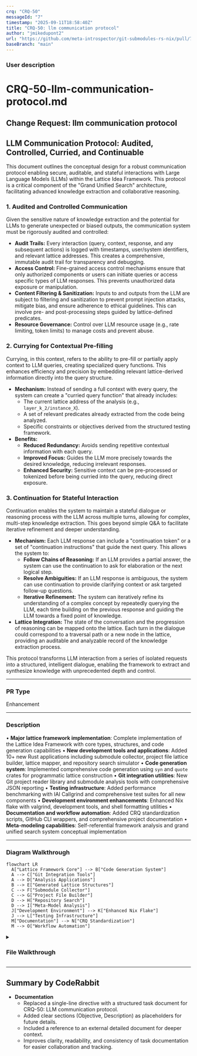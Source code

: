 ```yaml
---
crq: "CRQ-50"
messageId: "7"
timestamp: "2025-09-11T18:58:40Z"
title: "CRQ-50: llm communication protocol"
author: "jmikedupont2"
url: "https://github.com/meta-introspector/git-submodules-rs-nix/pull/7"
baseBranch: "main"
---
```


### **User description**
# CRQ-50-llm-communication-protocol.md

## Change Request: llm communication protocol
## LLM Communication Protocol: Audited, Controlled, Curried, and Continuable

This document outlines the conceptual design for a robust communication protocol enabling secure, auditable, and stateful interactions with Large Language Models (LLMs) within the Lattice Idea Framework. This protocol is a critical component of the "Grand Unified Search" architecture, facilitating advanced knowledge extraction and collaborative reasoning.

### 1. Audited and Controlled Communication

Given the sensitive nature of knowledge extraction and the potential for LLMs to generate unexpected or biased outputs, the communication system must be rigorously audited and controlled:

*   **Audit Trails:** Every interaction (query, context, response, and any subsequent actions) is logged with timestamps, user/system identifiers, and relevant lattice addresses. This creates a comprehensive, immutable audit trail for transparency and debugging.
*   **Access Control:** Fine-grained access control mechanisms ensure that only authorized components or users can initiate queries or access specific types of LLM responses. This prevents unauthorized data exposure or manipulation.
*   **Content Filtering & Sanitization:** Inputs to and outputs from the LLM are subject to filtering and sanitization to prevent prompt injection attacks, mitigate bias, and ensure adherence to ethical guidelines. This can involve pre- and post-processing steps guided by lattice-defined predicates.
*   **Resource Governance:** Control over LLM resource usage (e.g., rate limiting, token limits) to manage costs and prevent abuse.

### 2. Currying for Contextual Pre-filling

Currying, in this context, refers to the ability to pre-fill or partially apply context to LLM queries, creating specialized query functions. This enhances efficiency and precision by embedding relevant lattice-derived information directly into the query structure.

*   **Mechanism:** Instead of sending a full context with every query, the system can create a "curried query function" that already includes:
    *   The current lattice address of the analysis (e.g., `layer_k_2/instance_X`).
    *   A set of relevant predicates already extracted from the code being analyzed.
    *   Specific constraints or objectives derived from the structured testing framework.
*   **Benefits:**
    *   **Reduced Redundancy:** Avoids sending repetitive contextual information with each query.
    *   **Improved Focus:** Guides the LLM more precisely towards the desired knowledge, reducing irrelevant responses.
    *   **Enhanced Security:** Sensitive context can be pre-processed or tokenized before being curried into the query, reducing direct exposure.

### 3. Continuation for Stateful Interaction

Continuation enables the system to maintain a stateful dialogue or reasoning process with the LLM across multiple turns, allowing for complex, multi-step knowledge extraction. This goes beyond simple Q&A to facilitate iterative refinement and deeper understanding.

*   **Mechanism:** Each LLM response can include a "continuation token" or a set of "continuation instructions" that guide the next query. This allows the system to:
    *   **Follow Chains of Reasoning:** If an LLM provides a partial answer, the system can use the continuation to ask for elaboration or the next logical step.
    *   **Resolve Ambiguities:** If an LLM response is ambiguous, the system can use continuation to provide clarifying context or ask targeted follow-up questions.
    *   **Iterative Refinement:** The system can iteratively refine its understanding of a complex concept by repeatedly querying the LLM, each time building on the previous response and guiding the LLM towards a fixed point of knowledge.
*   **Lattice Integration:** The state of the conversation and the progression of reasoning can be mapped onto the lattice. Each turn in the dialogue could correspond to a traversal path or a new node in the lattice, providing an auditable and analyzable record of the knowledge extraction process.

This protocol transforms LLM interaction from a series of isolated requests into a structured, intelligent dialogue, enabling the framework to extract and synthesize knowledge with unprecedented depth and control.


___

### **PR Type**
Enhancement


___

### **Description**
• **Major lattice framework implementation**: Complete implementation of the Lattice Idea Framework with core types, structures, and code generation capabilities
• **New development tools and applications**: Added 10+ new Rust applications including submodule collector, project file lattice builder, lattice mapper, and repository search simulator
• **Code generation system**: Implemented comprehensive code generation using `syn` and `quote` crates for programmatic lattice construction
• **Git integration utilities**: New Git project reader library and submodule analysis tools with comprehensive JSON reporting
• **Testing infrastructure**: Added performance benchmarking with IAI Callgrind and comprehensive test suites for all new components
• **Development environment enhancements**: Enhanced Nix flake with valgrind, development tools, and shell formatting utilities
• **Documentation and workflow automation**: Added CRQ standardization scripts, GitHub CLI wrappers, and comprehensive project documentation
• **Meta-modeling capabilities**: Self-referential framework analysis and grand unified search system conceptual implementation


___

### Diagram Walkthrough


```mermaid
flowchart LR
  A["Lattice Framework Core"] --> B["Code Generation System"]
  A --> C["Git Integration Tools"]
  A --> D["Analysis Applications"]
  B --> E["Generated Lattice Structures"]
  C --> F["Submodule Collector"]
  C --> G["Project File Builder"]
  D --> H["Repository Search"]
  D --> I["Meta-Model Analysis"]
  J["Development Environment"] --> K["Enhanced Nix Flake"]
  J --> L["Testing Infrastructure"]
  M["Documentation"] --> N["CRQ Standardization"]
  M --> O["Workflow Automation"]
```



<details> <summary><h3> File Walkthrough</h3></summary>

<table><thead><tr><th></th><th align="left">Relevant files</th></tr></thead><tbody><tr><td><strong>Configuration changes</strong></td><td><details><summary>2 files</summary><table>
<tr>
  <td>
    <details>
      <summary><strong>flake.nix</strong><dd><code>Enhanced Nix flake with submodule-collector package and development </code><br><code>tools</code></dd></summary>
<hr>

flake.nix

• Removed empty line at the beginning of the file<br> • Added new <br><code>submodule-collector</code> package derivation with Rust build configuration<br> • <br>Added multiple development tools including jq, valgrind, and various <br>Emacs packages<br> • Added shell formatting and linting tools (shellcheck, <br>shfmt, nixpkgs-fmt)


</details>


  </td>
  <td><a href="https://github.com/meta-introspector/git-submodules-rs-nix/pull/7/files#diff-206b9ce276ab5971a2489d75eb1b12999d4bf3843b7988cbe8d687cfde61dea0">+34/-1</a>&nbsp; &nbsp; </td>

</tr>

<tr>
  <td>
    <details>
      <summary><strong>shell.nix</strong><dd><code>Added valgrind to development shell dependencies</code>&nbsp; &nbsp; &nbsp; &nbsp; &nbsp; &nbsp; &nbsp; &nbsp; &nbsp; </dd></summary>
<hr>

shell.nix

• Added <code>pkgs.valgrind</code> to the buildInputs list for memory profiling <br>support


</details>


  </td>
  <td><a href="https://github.com/meta-introspector/git-submodules-rs-nix/pull/7/files#diff-e53dfbfffe62ae3c0b411b3938ccffa9fb6a2ecc565f55785ef8daa756631a6b">+1/-1</a>&nbsp; &nbsp; &nbsp; </td>

</tr>
</table></details></td></tr><tr><td><strong>Enhancement</strong></td><td><details><summary>56 files</summary><table>
<tr>
  <td>
    <details>
      <summary><strong>lib.rs</strong><dd><code>New lattice code generation library with procedural macro utilities</code></dd></summary>
<hr>

lattice_code_generator/src/lib.rs

• New library providing code generation utilities for the Lattice Idea <br>Framework<br> • Implements functions to generate Rust enums, structs, and <br>traits using <code>syn</code> and <code>quote</code><br> • Includes comprehensive test suite for <br>validating generated code structure<br> • Supports generating <code>ValueType</code> <br>enums, <code>Instance</code> structs, and lattice layer components


</details>


  </td>
  <td><a href="https://github.com/meta-introspector/git-submodules-rs-nix/pull/7/files#diff-243854d89636db85a935fa955ee16fa44ea3ca7092902bc29701c3a825b0ba0a">+296/-0</a>&nbsp; </td>

</tr>

<tr>
  <td>
    <details>
      <summary><strong>main.rs</strong><dd><code>New submodule collector tool for Git repository analysis</code>&nbsp; </dd></summary>
<hr>

submodule-collector/src/main.rs

• New command-line tool for scanning Git repositories and their <br>submodules<br> • Recursively processes nested submodules and collects <br>detailed repository information<br> • Outputs comprehensive JSON reports <br>with repository URLs, paths, and submodule details<br> • Includes error <br>handling and resilient processing of failed repositories


</details>


  </td>
  <td><a href="https://github.com/meta-introspector/git-submodules-rs-nix/pull/7/files#diff-a47f0db0f72bdfe38e4c5fc28fcb76ddd4adc991f2b12a672f14f8348411c83a">+279/-0</a>&nbsp; </td>

</tr>

<tr>
  <td>
    <details>
      <summary><strong>main.rs</strong><dd><code>New project file lattice builder for conceptual file organization</code></dd></summary>
<hr>

project_file_lattice_builder/src/main.rs

• New application that constructs a conceptual lattice of project <br>files<br> • Implements file classification based on predicate analysis and <br>content extraction<br> • Maps files into lattice hierarchy using <br>simplified classification rules<br> • Includes comprehensive test suite <br>for predicate extraction and classification logic


</details>


  </td>
  <td><a href="https://github.com/meta-introspector/git-submodules-rs-nix/pull/7/files#diff-307096deb9eb86f24a90391b001a081a638672a52f8c27651d21c72bcfdcd2a1">+202/-0</a>&nbsp; </td>

</tr>

<tr>
  <td>
    <details>
      <summary><strong>lattice_mapper_app.rs</strong><dd><code>New lattice mapper application for code similarity matching</code></dd></summary>
<hr>

src/lattice_mapper_app.rs

• New application demonstrating code mapping into pre-generated <br>lattice structures<br> • Implements similarity-based classification using <br>predicate matching<br> • Bridges lattice structure generation with <br>repository search functionality<br> • Shows conceptual "generate and then <br>match" process for code classification


</details>


  </td>
  <td><a href="https://github.com/meta-introspector/git-submodules-rs-nix/pull/7/files#diff-d4b10dc90da2ebd2e54c216c08faf398915f797cc4bf2e94185cd40832762c62">+209/-0</a>&nbsp; </td>

</tr>

<tr>
  <td>
    <details>
      <summary><strong>lattice_types.rs</strong><dd><code>New lattice types module with core framework structures</code>&nbsp; &nbsp; </dd></summary>
<hr>

src/lattice_types.rs

• New module defining conceptual lattice types and structures in Rust<br> <br>• Implements <code>ValueType</code> enum, <code>Instance</code> struct, and <code>LatticeLayer</code> <br>components<br> • Includes trait definitions for value counting and lattice <br>layer operations<br> • Demonstrates usage with bit-based and three-value <br>type examples


</details>


  </td>
  <td><a href="https://github.com/meta-introspector/git-submodules-rs-nix/pull/7/files#diff-b4cbc31fe99d9b693a12612fdfbcbb6a05afbab7836ee96ef34759a80eea2dfc">+196/-0</a>&nbsp; </td>

</tr>

<tr>
  <td>
    <details>
      <summary><strong>repo_search_simulator.rs</strong><dd><code>New repository search simulator for predicate-based code analysis</code></dd></summary>
<hr>

src/repo_search_simulator.rs

• New application simulating search-by-example across mock <br>repositories<br> • Implements predicate-based classification and <br>similarity scoring<br> • Demonstrates lattice framework application to <br>large codebase analysis<br> • Includes conceptual repository <br>classification and comparison logic


</details>


  </td>
  <td><a href="https://github.com/meta-introspector/git-submodules-rs-nix/pull/7/files#diff-0fd44409289d811f50e94913ae801d7ed5c483e8798303c297ac9854807cfe41">+202/-0</a>&nbsp; </td>

</tr>

<tr>
  <td>
    <details>
      <summary><strong>meta_lattice_model.rs</strong><dd><code>New meta-lattice model for self-referential framework analysis</code></dd></summary>
<hr>

src/meta_lattice_model.rs

• New meta-model program that conceptually models the lattice idea <br>framework itself<br> • Implements self-referential analysis and similar <br>model detection<br> • Demonstrates framework's capacity for meta-modeling <br>and self-analysis<br> • Includes conceptual search functionality for <br>finding similar frameworks


</details>


  </td>
  <td><a href="https://github.com/meta-introspector/git-submodules-rs-nix/pull/7/files#diff-4ad95f3ed0d6e795cabcf8199fb28fa159aef84b4f32e578f55079fa94e07625">+153/-0</a>&nbsp; </td>

</tr>

<tr>
  <td>
    <details>
      <summary><strong>analyze_strings.rs</strong><dd><code>New string analysis module with n-gram processing and ontology rules</code></dd></summary>
<hr>

report-analyzer-rs/src/analyze_strings.rs

• New string analysis module for processing repository reports<br> • <br>Implements token collection, frequency counting, and n-gram generation<br> <br>• Includes iterative analysis with emoji ontology application<br> • <br>Provides suggested ontology rules generation based on analysis results


</details>


  </td>
  <td><a href="https://github.com/meta-introspector/git-submodules-rs-nix/pull/7/files#diff-2972c1dbf1387f1fc356a8a7315beb271dcacb9eb512719d2ac60d15084a7c1a">+171/-0</a>&nbsp; </td>

</tr>

<tr>
  <td>
    <details>
      <summary><strong>lattice_classifier_app.rs</strong><dd><code>New lattice classifier application for predicate-based text analysis</code></dd></summary>
<hr>

src/lattice_classifier_app.rs

• New application demonstrating lattice-based text classification<br> • <br>Implements predicate-based classification using generated lattice <br>structures<br> • Includes word predicate extraction and instance creation <br>functionality<br> • Shows conceptual usage of generated lattice types for <br>search-by-example


</details>


  </td>
  <td><a href="https://github.com/meta-introspector/git-submodules-rs-nix/pull/7/files#diff-2046e6cf0881f2c6f04e40c623dbf7b071fa54d0b330bd758caea2f306c79f59">+188/-0</a>&nbsp; </td>

</tr>

<tr>
  <td>
    <details>
      <summary><strong>lib.rs</strong><dd><code>New Git project reader library with repository information collection</code></dd></summary>
<hr>

git_project_reader/src/lib.rs

• New library for reading Git project information including tracked <br>files and status<br> • Implements functions to collect repository data and <br>execute git commands<br> • Includes comprehensive test suite with <br>temporary repository creation<br> • Provides structured <code>GitProjectInfo</code> for <br>repository analysis


</details>


  </td>
  <td><a href="https://github.com/meta-introspector/git-submodules-rs-nix/pull/7/files#diff-258b44c334cd672e0393e8cad155edd07074a84e46a6c7389d9d227e07b3e1d8">+174/-0</a>&nbsp; </td>

</tr>

<tr>
  <td>
    <details>
      <summary><strong>grand_unified_search.rs</strong><dd><code>New grand unified search system conceptual implementation</code></dd></summary>
<hr>

src/grand_unified_search.rs

• New conceptual outline for a Grand Unified Search system<br> • <br>Demonstrates self-parsing, similarity search, and LLM interaction <br>concepts<br> • Includes placeholder functions for code analysis and <br>submodule tool integration<br> • Shows theoretical framework for <br>large-scale code analysis and knowledge extraction


</details>


  </td>
  <td><a href="https://github.com/meta-introspector/git-submodules-rs-nix/pull/7/files#diff-b8a48c02f53b75052bc23d20df7488207a5b86d7815d3fb29ef0b8b985553ab1">+148/-0</a>&nbsp; </td>

</tr>

<tr>
  <td>
    <details>
      <summary><strong>lattice_model.rs</strong><dd><code>New lattice model module with core framework components</code>&nbsp; &nbsp; </dd></summary>
<hr>

src/lattice_model.rs

• New lattice model module with core framework types and structures<br> • <br>Implements <code>ValueType</code> enum with prime-based value types and ZOS <br>sequence<br> • Includes <code>Instance</code>, <code>LatticeLayer</code>, and <code>Lattice</code> struct <br>definitions<br> • Provides <code>PredicateClassifier</code> for text-based predicate <br>extraction


</details>


  </td>
  <td><a href="https://github.com/meta-introspector/git-submodules-rs-nix/pull/7/files#diff-780a4d5fb95789264d299113f8c45e066dafc4aa039180f7494020e35c5246b6">+136/-0</a>&nbsp; </td>

</tr>

<tr>
  <td>
    <details>
      <summary><strong>word_predicate_analyzer.rs</strong><dd><code>New word predicate analyzer for text-based lattice analysis</code></dd></summary>
<hr>

src/word_predicate_analyzer.rs

• New analyzer for representing and analyzing words as predicates<br> • <br>Implements text tokenization and conversion to <code>WordPredicate</code> types<br> • <br>Includes n-gram generation functionality for predicate sequences<br> • <br>Demonstrates integration with lattice types for text analysis


</details>


  </td>
  <td><a href="https://github.com/meta-introspector/git-submodules-rs-nix/pull/7/files#diff-8b1a5639c122dab7e9c36fd0dac9ffa1dd9fbbbb4fb5d68eca6be406d0f63e83">+95/-0</a>&nbsp; &nbsp; </td>

</tr>

<tr>
  <td>
    <details>
      <summary><strong>main.rs</strong><dd><code>New lattice structure generator for organized code hierarchy</code></dd></summary>
<hr>

lattice_structure_generator/src/main.rs

• New application for generating structured lattice directory <br>hierarchies<br> • Creates organized file structure based on lattice <br>generation parameters<br> • Generates core lattice components and layered <br>instance structures<br> • Includes conceptual mapping documentation for <br>existing code integration


</details>


  </td>
  <td><a href="https://github.com/meta-introspector/git-submodules-rs-nix/pull/7/files#diff-0503dd508e5c7168f8b6b74fb16594f291c5cead8790bfaec55d85ac576166f2">+82/-0</a>&nbsp; &nbsp; </td>

</tr>

<tr>
  <td>
    <details>
      <summary><strong>lib.rs</strong><dd><code>Enhanced library with ZOS lattice construction functionality</code></dd></summary>
<hr>

src/lib.rs

• Added new <code>build_zos_lattice</code> function for constructing project <br>lattices<br> • Integrated lattice model components with file <br>classification logic<br> • Implements multi-layer lattice construction <br>based on file types and content<br> • Added comprehensive file <br>classification into different lattice layers


</details>


  </td>
  <td><a href="https://github.com/meta-introspector/git-submodules-rs-nix/pull/7/files#diff-b1a35a68f14e696205874893c07fd24fdb88882b47c23cc0e0c80a30c7d53759">+78/-0</a>&nbsp; &nbsp; </td>

</tr>

<tr>
  <td>
    <details>
      <summary><strong>main.rs</strong><dd><code>New lattice generator application for automated code generation</code></dd></summary>
<hr>

lattice_generator_app/src/main.rs

• New application for generating lattice code using the code generator <br>library<br> • Creates organized output directory with generated Rust code <br>files<br> • Generates all core lattice components including enums, <br>structs, and traits<br> • Provides file writing utilities for code <br>generation output


</details>


  </td>
  <td><a href="https://github.com/meta-introspector/git-submodules-rs-nix/pull/7/files#diff-ba3c74e9dedda9c826a5198e4fb1879be1cc3251ad2be3b8bd4cef25d22bf646">+56/-0</a>&nbsp; &nbsp; </td>

</tr>

<tr>
  <td>
    <details>
      <summary><strong>main.rs</strong><dd><code>Main entry point for report analyzer application</code>&nbsp; &nbsp; &nbsp; &nbsp; &nbsp; &nbsp; &nbsp; &nbsp; &nbsp; </dd></summary>
<hr>

report-analyzer-rs/src/main.rs

• Implements main entry point for report analyzer with command-line <br>argument parsing<br> • Loads JSON report and optional ontology files from <br>specified paths<br> • Calls string analysis function and prints results <br>with emoji ontology mapping<br> • Comments out unused analysis functions <br>(LCP, duplicates, organizations, names)


</details>


  </td>
  <td><a href="https://github.com/meta-introspector/git-submodules-rs-nix/pull/7/files#diff-0c621fee3c56e03aa11c26e9371c0d100ee91ec12c43746c6cf2eb8f687bdeac">+50/-0</a>&nbsp; &nbsp; </td>

</tr>

<tr>
  <td>
    <details>
      <summary><strong>program_self_description.rs</strong><dd><code>Self-describing program demonstrating lattice framework concepts</code></dd></summary>
<hr>

src/program_self_description.rs

• Creates a self-describing Rust program demonstrating the theoretical <br>framework<br> • Implements functions to describe itself and search for <br>similar programs<br> • Uses predicate-based approach with "word as <br>predicate" model<br> • Includes meta-assertion about self-referential <br>capacity


</details>


  </td>
  <td><a href="https://github.com/meta-introspector/git-submodules-rs-nix/pull/7/files#diff-386ecf0f7a94fde9c182bd08fe96599c8620c47e849ed27d5ffd2d799bf30060">+37/-0</a>&nbsp; &nbsp; </td>

</tr>

<tr>
  <td>
    <details>
      <summary><strong>lcp.rs</strong><dd><code>Longest common prefix analysis implementation</code>&nbsp; &nbsp; &nbsp; &nbsp; &nbsp; &nbsp; &nbsp; &nbsp; &nbsp; &nbsp; &nbsp; &nbsp; </dd></summary>
<hr>

report-analyzer-rs/src/lcp.rs

• Implements longest common prefix (LCP) analysis for repository paths <br>and URLs<br> • Provides functions to find LCP among strings and perform <br>analysis on report data<br> • Includes nested repository and submodule <br>path processing<br> • Adds formatted output for LCP analysis results


</details>


  </td>
  <td><a href="https://github.com/meta-introspector/git-submodules-rs-nix/pull/7/files#diff-b21ab373ab1b39d083a90c0171119e10f283f4af3edb4ab1148d439b9eda1101">+51/-0</a>&nbsp; &nbsp; </td>

</tr>

<tr>
  <td>
    <details>
      <summary><strong>types.rs</strong><dd><code>Core data types and CLI argument definitions</code>&nbsp; &nbsp; &nbsp; &nbsp; &nbsp; &nbsp; &nbsp; &nbsp; &nbsp; &nbsp; &nbsp; &nbsp; &nbsp; </dd></summary>
<hr>

report-analyzer-rs/src/types.rs

• Defines core data structures for report analysis (SubmoduleInfo, <br>RepoInfo, Report)<br> • Implements command-line argument parsing with clap <br>derive macros<br> • Adds serialization/deserialization support for JSON <br>handling<br> • Includes ontology type definition for emoji mapping


</details>


  </td>
  <td><a href="https://github.com/meta-introspector/git-submodules-rs-nix/pull/7/files#diff-70a32aaec9d7a33bba7859aaec9a648355cf4a92b9a1c688430f60fd0b1ad036">+47/-0</a>&nbsp; &nbsp; </td>

</tr>

<tr>
  <td>
    <details>
      <summary><strong>analyze_names.rs</strong><dd><code>Repository and submodule name frequency analysis</code>&nbsp; &nbsp; &nbsp; &nbsp; &nbsp; &nbsp; &nbsp; &nbsp; &nbsp; </dd></summary>
<hr>

report-analyzer-rs/src/analyze_names.rs

• Implements repository and submodule name analysis functionality<br> • <br>Extracts names from GitHub URLs using regex patterns<br> • Counts <br>frequency of repository and submodule names<br> • Processes both main <br>repositories and nested repositories


</details>


  </td>
  <td><a href="https://github.com/meta-introspector/git-submodules-rs-nix/pull/7/files#diff-ece2606d6df195d4968ecc9276f8faa6fb13f2dfbd036a099bdef2995f9eac1d">+30/-0</a>&nbsp; &nbsp; </td>

</tr>

<tr>
  <td>
    <details>
      <summary><strong>value_type.rs</strong><dd><code>Generated lattice value type definitions</code>&nbsp; &nbsp; &nbsp; &nbsp; &nbsp; &nbsp; &nbsp; &nbsp; &nbsp; &nbsp; &nbsp; &nbsp; &nbsp; &nbsp; &nbsp; &nbsp; &nbsp; </dd></summary>
<hr>

generated_lattice_code/value_type.rs

• Defines ValueType enum with various prime-based value types<br> • <br>Implements count method and zos_sequence function<br> • Contains <br>compressed/minified Rust code on single line<br> • Represents lattice <br>framework's value type system


</details>


  </td>
  <td><a href="https://github.com/meta-introspector/git-submodules-rs-nix/pull/7/files#diff-4534ce506bbc5e0a512da2a9f61948dc44575940029777e3be9fa6f1ce706735">+1/-0</a>&nbsp; &nbsp; &nbsp; </td>

</tr>

<tr>
  <td>
    <details>
      <summary><strong>value_type.rs</strong><dd><code>Duplicate generated lattice value type definitions</code>&nbsp; &nbsp; &nbsp; &nbsp; &nbsp; &nbsp; &nbsp; </dd></summary>
<hr>

generated_lattice_structure/value_type.rs

• Duplicate of generated_lattice_code/value_type.rs<br> • Same ValueType <br>enum and implementation<br> • Compressed format on single line<br> • Part of <br>lattice structure generation


</details>


  </td>
  <td><a href="https://github.com/meta-introspector/git-submodules-rs-nix/pull/7/files#diff-0e397496f4650bd5f8a1aaa402b4f095cc1ebfec730fb80a60040684b1e76798">+1/-0</a>&nbsp; &nbsp; &nbsp; </td>

</tr>

<tr>
  <td>
    <details>
      <summary><strong>analyze_orgs.rs</strong><dd><code>GitHub organization frequency analysis</code>&nbsp; &nbsp; &nbsp; &nbsp; &nbsp; &nbsp; &nbsp; &nbsp; &nbsp; &nbsp; &nbsp; &nbsp; &nbsp; &nbsp; &nbsp; &nbsp; &nbsp; &nbsp; &nbsp; </dd></summary>
<hr>

report-analyzer-rs/src/analyze_orgs.rs

• Implements GitHub organization analysis from repository URLs<br> • Uses <br>regex to extract organization names from GitHub URLs<br> • Counts <br>frequency of organizations across repositories<br> • Processes both <br>successful and failed repositories


</details>


  </td>
  <td><a href="https://github.com/meta-introspector/git-submodules-rs-nix/pull/7/files#diff-dfc5e43d786c558598103c88d48bb1cfc40e246b3ba904ae455a340f1c5d7e0a">+26/-0</a>&nbsp; &nbsp; </td>

</tr>

<tr>
  <td>
    <details>
      <summary><strong>lattice_struct.rs</strong><dd><code>Generated lattice main structure definitions</code>&nbsp; &nbsp; &nbsp; &nbsp; &nbsp; &nbsp; &nbsp; &nbsp; &nbsp; &nbsp; &nbsp; &nbsp; &nbsp; </dd></summary>
<hr>

generated_lattice_code/lattice_struct.rs

• Defines main Lattice struct with dynamic layer management<br> • <br>Implements trait-based polymorphism for different layer types<br> • <br>Provides methods for adding layers and describing lattice structure<br> • <br>Compressed single-line format for generated code


</details>


  </td>
  <td><a href="https://github.com/meta-introspector/git-submodules-rs-nix/pull/7/files#diff-79d9dfa1f549d761bf956b17120979d037243e9dc1f10ebb9402e5b62ff5cf46">+1/-0</a>&nbsp; &nbsp; &nbsp; </td>

</tr>

<tr>
  <td>
    <details>
      <summary><strong>lattice_struct.rs</strong><dd><code>Duplicate generated lattice structure definitions</code>&nbsp; &nbsp; &nbsp; &nbsp; &nbsp; &nbsp; &nbsp; &nbsp; </dd></summary>
<hr>

generated_lattice_structure/lattice_struct.rs

• Duplicate of generated_lattice_code/lattice_struct.rs<br> • Same Lattice <br>struct and trait implementations<br> • Identical compressed format<br> • Part <br>of structure generation system


</details>


  </td>
  <td><a href="https://github.com/meta-introspector/git-submodules-rs-nix/pull/7/files#diff-d0b1a7887fc4298e093cd2bfb55016adcc95a93c94f2f6df94699f5fb9f43180">+1/-0</a>&nbsp; &nbsp; &nbsp; </td>

</tr>

<tr>
  <td>
    <details>
      <summary><strong>instance_struct.rs</strong><dd><code>Generated lattice instance structure definitions</code>&nbsp; &nbsp; &nbsp; &nbsp; &nbsp; &nbsp; &nbsp; &nbsp; &nbsp; </dd></summary>
<hr>

generated_lattice_code/instance_struct.rs

• Defines Instance struct for lattice elements with generic type <br>support<br> • Implements constructor and description methods<br> • Includes <br>n-gram size validation and unit management<br> • Compressed single-line <br>generated code format


</details>


  </td>
  <td><a href="https://github.com/meta-introspector/git-submodules-rs-nix/pull/7/files#diff-d3a134be5da73893ad11cfba2741e995cb5385d116f305bb9f90ba03072271f8">+1/-0</a>&nbsp; &nbsp; &nbsp; </td>

</tr>

<tr>
  <td>
    <details>
      <summary><strong>instance_struct.rs</strong><dd><code>Duplicate generated lattice instance definitions</code>&nbsp; &nbsp; &nbsp; &nbsp; &nbsp; &nbsp; &nbsp; &nbsp; &nbsp; </dd></summary>
<hr>

generated_lattice_structure/instance_struct.rs

• Duplicate of generated_lattice_code/instance_struct.rs<br> • Same <br>Instance struct implementation<br> • Identical compressed format<br> • Part of <br>lattice structure system


</details>


  </td>
  <td><a href="https://github.com/meta-introspector/git-submodules-rs-nix/pull/7/files#diff-2a3695aa0e91eed81596edd58de20843bbebe8a9e7ddddae052cc7f695267747">+1/-0</a>&nbsp; &nbsp; &nbsp; </td>

</tr>

<tr>
  <td>
    <details>
      <summary><strong>lattice_layer_struct.rs</strong><dd><code>Generated lattice layer structure definitions</code>&nbsp; &nbsp; &nbsp; &nbsp; &nbsp; &nbsp; &nbsp; &nbsp; &nbsp; &nbsp; &nbsp; &nbsp; </dd></summary>
<hr>

generated_lattice_code/lattice_layer_struct.rs

• Defines LatticeLayer struct for organizing instances by value type<br> • <br>Implements layer management with type validation<br> • Provides methods <br>for adding instances and describing layers<br> • Compressed single-line <br>generated code


</details>


  </td>
  <td><a href="https://github.com/meta-introspector/git-submodules-rs-nix/pull/7/files#diff-0aacd04a7a621f806b54ffa94092f874682700841e03474720504945ec824126">+1/-0</a>&nbsp; &nbsp; &nbsp; </td>

</tr>

<tr>
  <td>
    <details>
      <summary><strong>lattice_layer_struct.rs</strong><dd><code>Duplicate generated lattice layer definitions</code>&nbsp; &nbsp; &nbsp; &nbsp; &nbsp; &nbsp; &nbsp; &nbsp; &nbsp; &nbsp; &nbsp; &nbsp; </dd></summary>
<hr>

generated_lattice_structure/lattice_layer_struct.rs

• Duplicate of generated_lattice_code/lattice_layer_struct.rs<br> • Same <br>LatticeLayer struct implementation<br> • Identical compressed format<br> • <br>Part of structure generation framework


</details>


  </td>
  <td><a href="https://github.com/meta-introspector/git-submodules-rs-nix/pull/7/files#diff-8732c80f707e0ab6b869ea056076368c8830979c489e8c25c0b1d63a05affb3b">+1/-0</a>&nbsp; &nbsp; &nbsp; </td>

</tr>

<tr>
  <td>
    <details>
      <summary><strong>duplicates.rs</strong><dd><code>Duplicate repository URL detection and analysis</code>&nbsp; &nbsp; &nbsp; &nbsp; &nbsp; &nbsp; &nbsp; &nbsp; &nbsp; &nbsp; </dd></summary>
<hr>

report-analyzer-rs/src/duplicates.rs

• Implements duplicate repository URL detection and analysis<br> • <br>Provides functions to analyze and print duplicate URLs with their <br>paths<br> • Groups repositories by URL to identify duplicates<br> • Includes <br>formatted output for duplicate analysis results


</details>


  </td>
  <td><a href="https://github.com/meta-introspector/git-submodules-rs-nix/pull/7/files#diff-4d80fd66c8b316d5012d6352dd781de56fe14903a0f5394e6ce2fa81ee99e035">+25/-0</a>&nbsp; &nbsp; </td>

</tr>

<tr>
  <td>
    <details>
      <summary><strong>input.rs</strong><dd><code>Input handling and data loading functionality</code>&nbsp; &nbsp; &nbsp; &nbsp; &nbsp; &nbsp; &nbsp; &nbsp; &nbsp; &nbsp; &nbsp; &nbsp; </dd></summary>
<hr>

report-analyzer-rs/src/input.rs

• Implements input handling for command-line arguments and data <br>loading<br> • Provides functions to parse arguments and load JSON <br>report/ontology files<br> • Handles file reading and JSON deserialization <br>with error handling<br> • Supports optional ontology file loading


</details>


  </td>
  <td><a href="https://github.com/meta-introspector/git-submodules-rs-nix/pull/7/files#diff-e9ea32f3583a31e364d9ff7d6c37296c5c56f4c8fe8b359a4693368182e54e3b">+22/-0</a>&nbsp; &nbsp; </td>

</tr>

<tr>
  <td>
    <details>
      <summary><strong>apply_emojis.rs</strong><dd><code>Emoji ontology text transformation functionality</code>&nbsp; &nbsp; &nbsp; &nbsp; &nbsp; &nbsp; &nbsp; &nbsp; &nbsp; </dd></summary>
<hr>

report-analyzer-rs/src/apply_emojis.rs

• Implements emoji ontology application to text strings<br> • Replaces <br>text keys with corresponding emoji values from ontology<br> • Sorts keys <br>by length to handle overlapping replacements correctly<br> • Returns <br>original text if no ontology is provided


</details>


  </td>
  <td><a href="https://github.com/meta-introspector/git-submodules-rs-nix/pull/7/files#diff-b046d9b03ffcc74bc7362f658297d45a8141ccff9481915e5a8348b7f49a2297">+18/-0</a>&nbsp; &nbsp; </td>

</tr>

<tr>
  <td>
    <details>
      <summary><strong>names_analysis.rs</strong><dd><code>Repository name analysis output formatting</code>&nbsp; &nbsp; &nbsp; &nbsp; &nbsp; &nbsp; &nbsp; &nbsp; &nbsp; &nbsp; &nbsp; &nbsp; &nbsp; &nbsp; &nbsp; </dd></summary>
<hr>

report-analyzer-rs/src/names_analysis.rs

• Implements formatted output for repository/submodule name analysis<br> • <br>Sorts names by frequency and displays top 10 results<br> • Applies emoji <br>ontology transformation to names<br> • Handles empty results with <br>appropriate messaging


</details>


  </td>
  <td><a href="https://github.com/meta-introspector/git-submodules-rs-nix/pull/7/files#diff-300b8fb41eee786eabd0188c0030f81f88dfc1cee7f998e57e62b26ff2a14c37">+14/-0</a>&nbsp; &nbsp; </td>

</tr>

<tr>
  <td>
    <details>
      <summary><strong>org_analysis.rs</strong><dd><code>Organization analysis output formatting</code>&nbsp; &nbsp; &nbsp; &nbsp; &nbsp; &nbsp; &nbsp; &nbsp; &nbsp; &nbsp; &nbsp; &nbsp; &nbsp; &nbsp; &nbsp; &nbsp; &nbsp; &nbsp; </dd></summary>
<hr>

report-analyzer-rs/src/org_analysis.rs

• Implements formatted output for organization frequency analysis<br> • <br>Sorts organizations by count and shows top 10 results<br> • Applies emoji <br>ontology to organization names<br> • Provides fallback message for empty <br>results


</details>


  </td>
  <td><a href="https://github.com/meta-introspector/git-submodules-rs-nix/pull/7/files#diff-5bc7fdd91e1797253239ee186eacd73c931025fcd10b5880906a97a8400fbdcc">+13/-0</a>&nbsp; &nbsp; </td>

</tr>

<tr>
  <td>
    <details>
      <summary><strong>main.rs</strong><dd><code>Git repository testing utility</code>&nbsp; &nbsp; &nbsp; &nbsp; &nbsp; &nbsp; &nbsp; &nbsp; &nbsp; &nbsp; &nbsp; &nbsp; &nbsp; &nbsp; &nbsp; &nbsp; &nbsp; &nbsp; &nbsp; &nbsp; &nbsp; &nbsp; &nbsp; &nbsp; &nbsp; &nbsp; &nbsp; </dd></summary>
<hr>

git_test_repo/src/main.rs

• Creates simple Git repository testing application<br> • Uses git2 <br>library to open and validate repository at current directory<br> • <br>Provides basic error handling for repository operations<br> • Demonstrates <br>Git repository access functionality


</details>


  </td>
  <td><a href="https://github.com/meta-introspector/git-submodules-rs-nix/pull/7/files#diff-8b9cadcb87746c34dbbc19f46f1ef3a55b401e70c5dba9cf5f2af4f9877fa594">+10/-0</a>&nbsp; &nbsp; </td>

</tr>

<tr>
  <td>
    <details>
      <summary><strong>instance_1.rs</strong><dd><code>Generated lattice layer k=2 instance placeholder</code>&nbsp; &nbsp; &nbsp; &nbsp; &nbsp; &nbsp; &nbsp; &nbsp; &nbsp; </dd></summary>
<hr>

generated_lattice_structure/layer_k_2/instance_1.rs

• Placeholder file for Layer k=2, Instance 1 implementation<br> • Contains <br>comments describing 2-value type structure<br> • Part of generated lattice <br>structure hierarchy<br> • Represents specific lattice layer instance


</details>


  </td>
  <td><a href="https://github.com/meta-introspector/git-submodules-rs-nix/pull/7/files#diff-df8632b2498c76b1d518d069119ef059ccb029cdcabff4a67066bd7b537542ca">+3/-0</a>&nbsp; &nbsp; &nbsp; </td>

</tr>

<tr>
  <td>
    <details>
      <summary><strong>instance_0.rs</strong><dd><code>Generated lattice layer k=3 instance placeholder</code>&nbsp; &nbsp; &nbsp; &nbsp; &nbsp; &nbsp; &nbsp; &nbsp; &nbsp; </dd></summary>
<hr>

generated_lattice_structure/layer_k_3/instance_0.rs

• Placeholder file for Layer k=3, Instance 0 implementation<br> • Contains <br>comments about 3-value type structure<br> • Part of lattice structure <br>generation system<br> • Represents specific layer instance


</details>


  </td>
  <td><a href="https://github.com/meta-introspector/git-submodules-rs-nix/pull/7/files#diff-45a15a4ed78fb935970c9dfb064319535f48d88aa3eeaaf6724236295ad8bc36">+3/-0</a>&nbsp; &nbsp; &nbsp; </td>

</tr>

<tr>
  <td>
    <details>
      <summary><strong>instance_1.rs</strong><dd><code>Generated lattice layer k=3 instance placeholder</code>&nbsp; &nbsp; &nbsp; &nbsp; &nbsp; &nbsp; &nbsp; &nbsp; &nbsp; </dd></summary>
<hr>

generated_lattice_structure/layer_k_3/instance_1.rs

• Placeholder file for Layer k=3, Instance 1 implementation<br> • Similar <br>structure to other layer instance files<br> • Part of lattice framework <br>generation<br> • Contains descriptive comments about implementation


</details>


  </td>
  <td><a href="https://github.com/meta-introspector/git-submodules-rs-nix/pull/7/files#diff-f985fd8aeb2357840bce2296c2e55547376810292136d6b105ebb782f0c2bea1">+3/-0</a>&nbsp; &nbsp; &nbsp; </td>

</tr>

<tr>
  <td>
    <details>
      <summary><strong>has_value_count_impls.rs</strong><dd><code>Generated HasValueCount trait implementation</code>&nbsp; &nbsp; &nbsp; &nbsp; &nbsp; &nbsp; &nbsp; &nbsp; &nbsp; &nbsp; &nbsp; &nbsp; &nbsp; </dd></summary>
<hr>

generated_lattice_code/has_value_count_impls.rs

• Implements HasValueCount trait for bool type<br> • Provides value_count <br>method returning 2 for boolean<br> • Compressed single-line generated code <br>format<br> • Part of lattice type system implementation


</details>


  </td>
  <td><a href="https://github.com/meta-introspector/git-submodules-rs-nix/pull/7/files#diff-fc27ee60e32d05c14ba49d85ee4b7d8e66ac5c101ad0dbe3e5d349b4b9303ac8">+1/-0</a>&nbsp; &nbsp; &nbsp; </td>

</tr>

<tr>
  <td>
    <details>
      <summary><strong>has_value_count_impls.rs</strong><dd><code>Duplicate HasValueCount trait implementation</code>&nbsp; &nbsp; &nbsp; &nbsp; &nbsp; &nbsp; &nbsp; &nbsp; &nbsp; &nbsp; &nbsp; &nbsp; &nbsp; </dd></summary>
<hr>

generated_lattice_structure/has_value_count_impls.rs

• Duplicate of generated_lattice_code/has_value_count_impls.rs<br> • Same <br>HasValueCount implementation for bool<br> • Identical compressed format<br> • <br>Part of structure generation system


</details>


  </td>
  <td><a href="https://github.com/meta-introspector/git-submodules-rs-nix/pull/7/files#diff-bfde8abac89de5011df90cbcb78cbcd164b872180cfb65270be5126f86444644">+1/-0</a>&nbsp; &nbsp; &nbsp; </td>

</tr>

<tr>
  <td>
    <details>
      <summary><strong>has_value_count_trait.rs</strong><dd><code>Generated HasValueCount trait definition</code>&nbsp; &nbsp; &nbsp; &nbsp; &nbsp; &nbsp; &nbsp; &nbsp; &nbsp; &nbsp; &nbsp; &nbsp; &nbsp; &nbsp; &nbsp; &nbsp; &nbsp; </dd></summary>
<hr>

generated_lattice_code/has_value_count_trait.rs

• Defines HasValueCount trait with value_count method<br> • Compressed <br>single-line generated code<br> • Core trait for lattice type system<br> • <br>Enables generic value counting functionality


</details>


  </td>
  <td><a href="https://github.com/meta-introspector/git-submodules-rs-nix/pull/7/files#diff-cf0ba0ca0358cab475d52e9b5edf475682f4cd05a5cd4d554b917677343ec3b1">+1/-0</a>&nbsp; &nbsp; &nbsp; </td>

</tr>

<tr>
  <td>
    <details>
      <summary><strong>has_value_count_trait.rs</strong><dd><code>Duplicate HasValueCount trait definition</code>&nbsp; &nbsp; &nbsp; &nbsp; &nbsp; &nbsp; &nbsp; &nbsp; &nbsp; &nbsp; &nbsp; &nbsp; &nbsp; &nbsp; &nbsp; &nbsp; &nbsp; </dd></summary>
<hr>

generated_lattice_structure/has_value_count_trait.rs

• Duplicate of generated_lattice_code/has_value_count_trait.rs<br> • Same <br>HasValueCount trait definition<br> • Identical compressed format<br> • Part of <br>lattice structure framework


</details>


  </td>
  <td><a href="https://github.com/meta-introspector/git-submodules-rs-nix/pull/7/files#diff-ef800ec7554c85081358a5d3b43129aedea930cf2edbc44915c73ff89d7f767e">+1/-0</a>&nbsp; &nbsp; &nbsp; </td>

</tr>

<tr>
  <td>
    <details>
      <summary><strong>standardize_and_move_crqs.sh</strong><dd><code>CRQ file standardization and organization script</code>&nbsp; &nbsp; &nbsp; &nbsp; &nbsp; &nbsp; &nbsp; &nbsp; &nbsp; </dd></summary>
<hr>

tools/gh_scripts/standardize_and_move_crqs.sh

• Comprehensive bash script for standardizing CRQ (Change Request <br>Quality) files<br> • Implements dry-run mode and robust CRQ number <br>calculation<br> • Handles filename and header standardization with regex <br>processing<br> • Moves standardized files to designated directory with <br>reporting


</details>


  </td>
  <td><a href="https://github.com/meta-introspector/git-submodules-rs-nix/pull/7/files#diff-8c55bddfb101eb3114069c644947a8dd51e359934e566113c182d18a2dfd27ea">+149/-0</a>&nbsp; </td>

</tr>

<tr>
  <td>
    <details>
      <summary><strong>create_crq_workflow.sh</strong><dd><code>Automated CRQ workflow creation script</code>&nbsp; &nbsp; &nbsp; &nbsp; &nbsp; &nbsp; &nbsp; &nbsp; &nbsp; &nbsp; &nbsp; &nbsp; &nbsp; &nbsp; &nbsp; &nbsp; &nbsp; &nbsp; &nbsp; </dd></summary>
<hr>

tools/gh_scripts/create_crq_workflow.sh

• Automates CRQ workflow creation including branch and PR generation<br> • <br>Extracts CRQ information and creates task.md files<br> • Integrates with <br>Git and GitHub CLI for complete workflow automation<br> • Handles branch <br>creation, commits, and pull request creation


</details>


  </td>
  <td><a href="https://github.com/meta-introspector/git-submodules-rs-nix/pull/7/files#diff-6c8f66bef77ee7fde8332f1252ae40263db8cf2753250002be768b877a1ea40e">+79/-0</a>&nbsp; &nbsp; </td>

</tr>

<tr>
  <td>
    <details>
      <summary><strong>boot.sh</strong><dd><code>Session orchestration and crash recovery boot script</code>&nbsp; &nbsp; &nbsp; &nbsp; &nbsp; </dd></summary>
<hr>

boot.sh

• Orchestrates tmux session recording with asciinema<br> • Launches Gemini <br>CLI within recorded session<br> • Implements crash recovery checks with <br>git status and diff logging<br> • Creates timestamped log files for <br>session tracking


</details>


  </td>
  <td><a href="https://github.com/meta-introspector/git-submodules-rs-nix/pull/7/files#diff-c270322e6f914001c9d1d23e01d1eefe9469337f284b0c0a920c5f843a15b373">+38/-0</a>&nbsp; &nbsp; </td>

</tr>

<tr>
  <td>
    <details>
      <summary><strong>gh_extract_actors.sh</strong><dd><code>GitHub actors extraction utility script</code>&nbsp; &nbsp; &nbsp; &nbsp; &nbsp; &nbsp; &nbsp; &nbsp; &nbsp; &nbsp; &nbsp; &nbsp; &nbsp; &nbsp; &nbsp; &nbsp; &nbsp; &nbsp; </dd></summary>
<hr>

tools/gh_scripts/gh_extract_actors.sh

• Extracts unique actors (users) from GitHub issues and comments<br> • <br>Uses GitHub CLI to fetch issue data in JSON format<br> • Processes JSON <br>with jq to identify unique contributors<br> • Provides option to save <br>actors list to file


</details>


  </td>
  <td><a href="https://github.com/meta-introspector/git-submodules-rs-nix/pull/7/files#diff-460ff5ab5242fc20792c70a204e82ad028e958e7a97a454d0146104b9c11c60d">+41/-0</a>&nbsp; &nbsp; </td>

</tr>

<tr>
  <td>
    <details>
      <summary><strong>gh_workflows_view.sh</strong><dd><code>GitHub workflow run viewer script</code>&nbsp; &nbsp; &nbsp; &nbsp; &nbsp; &nbsp; &nbsp; &nbsp; &nbsp; &nbsp; &nbsp; &nbsp; &nbsp; &nbsp; &nbsp; &nbsp; &nbsp; &nbsp; &nbsp; &nbsp; &nbsp; &nbsp; &nbsp; &nbsp; </dd></summary>
<hr>

tools/gh_scripts/gh_workflows_view.sh

• Simple wrapper script for viewing GitHub Actions workflow runs<br> • <br>Validates run ID parameter and passes arguments to gh CLI<br> • Provides <br>usage information for proper invocation<br> • Part of GitHub workflow <br>management toolset


</details>


  </td>
  <td><a href="https://github.com/meta-introspector/git-submodules-rs-nix/pull/7/files#diff-b0c94629d1fb360d50c2e90b6727366e24932da3280fe67fba264b2557c5813d">+7/-0</a>&nbsp; &nbsp; &nbsp; </td>

</tr>

<tr>
  <td>
    <details>
      <summary><strong>gh_workflows_rerun.sh</strong><dd><code>GitHub workflow re-run utility script</code>&nbsp; &nbsp; &nbsp; &nbsp; &nbsp; &nbsp; &nbsp; &nbsp; &nbsp; &nbsp; &nbsp; &nbsp; &nbsp; &nbsp; &nbsp; &nbsp; &nbsp; &nbsp; &nbsp; &nbsp; </dd></summary>
<hr>

tools/gh_scripts/gh_workflows_rerun.sh

• Wrapper script for re-running GitHub Actions workflows<br> • Validates <br>run ID parameter before execution<br> • Passes through additional <br>arguments to gh CLI<br> • Simple utility for workflow management


</details>


  </td>
  <td><a href="https://github.com/meta-introspector/git-submodules-rs-nix/pull/7/files#diff-e0c1712ffe488bdadbc0d62c565cf16af06d40f4e687e0934dbed1d7bbbc5355">+7/-0</a>&nbsp; &nbsp; &nbsp; </td>

</tr>

<tr>
  <td>
    <details>
      <summary><strong>gh_issues_view.sh</strong><dd><code>GitHub issue viewer script</code>&nbsp; &nbsp; &nbsp; &nbsp; &nbsp; &nbsp; &nbsp; &nbsp; &nbsp; &nbsp; &nbsp; &nbsp; &nbsp; &nbsp; &nbsp; &nbsp; &nbsp; &nbsp; &nbsp; &nbsp; &nbsp; &nbsp; &nbsp; &nbsp; &nbsp; &nbsp; &nbsp; &nbsp; &nbsp; &nbsp; &nbsp; </dd></summary>
<hr>

tools/gh_scripts/gh_issues_view.sh

• Wrapper for viewing GitHub issue details<br> • Validates issue number <br>parameter<br> • Passes arguments to GitHub CLI<br> • Part of issue management <br>toolset


</details>


  </td>
  <td><a href="https://github.com/meta-introspector/git-submodules-rs-nix/pull/7/files#diff-ceee01b16affa23014471597e8bfa4e7093a08cae0010e80d6e417f64eb4bd73">+7/-0</a>&nbsp; &nbsp; &nbsp; </td>

</tr>

<tr>
  <td>
    <details>
      <summary><strong>gh_prs_view.sh</strong><dd><code>GitHub pull request viewer script</code>&nbsp; &nbsp; &nbsp; &nbsp; &nbsp; &nbsp; &nbsp; &nbsp; &nbsp; &nbsp; &nbsp; &nbsp; &nbsp; &nbsp; &nbsp; &nbsp; &nbsp; &nbsp; &nbsp; &nbsp; &nbsp; &nbsp; &nbsp; &nbsp; </dd></summary>
<hr>

tools/gh_scripts/gh_prs_view.sh

• Simple wrapper for viewing GitHub pull request details<br> • Validates <br>PR number parameter<br> • Forwards arguments to gh CLI<br> • Part of PR <br>management utilities


</details>


  </td>
  <td><a href="https://github.com/meta-introspector/git-submodules-rs-nix/pull/7/files#diff-ab1b2cdb0af702cfdded4516d0729e6dfd7e8344593d60c4f8e18391e97ad237">+7/-0</a>&nbsp; &nbsp; &nbsp; </td>

</tr>

<tr>
  <td>
    <details>
      <summary><strong>gh_prs_checkout.sh</strong><dd><code>GitHub pull request checkout script</code>&nbsp; &nbsp; &nbsp; &nbsp; &nbsp; &nbsp; &nbsp; &nbsp; &nbsp; &nbsp; &nbsp; &nbsp; &nbsp; &nbsp; &nbsp; &nbsp; &nbsp; &nbsp; &nbsp; &nbsp; &nbsp; &nbsp; </dd></summary>
<hr>

tools/gh_scripts/gh_prs_checkout.sh

• Wrapper script for checking out GitHub pull requests locally<br> • <br>Validates PR number parameter<br> • Uses gh CLI for local PR checkout<br> • <br>Facilitates local PR review workflow


</details>


  </td>
  <td><a href="https://github.com/meta-introspector/git-submodules-rs-nix/pull/7/files#diff-d28d93bffaad9e849d93396c98a560026fe56ab83bb1b6970b7c861a88374ac8">+7/-0</a>&nbsp; &nbsp; &nbsp; </td>

</tr>

<tr>
  <td>
    <details>
      <summary><strong>gh_prs_create.sh</strong><dd><code>GitHub pull request creation script</code>&nbsp; &nbsp; &nbsp; &nbsp; &nbsp; &nbsp; &nbsp; &nbsp; &nbsp; &nbsp; &nbsp; &nbsp; &nbsp; &nbsp; &nbsp; &nbsp; &nbsp; &nbsp; &nbsp; &nbsp; &nbsp; &nbsp; </dd></summary>
<hr>

tools/gh_scripts/gh_prs_create.sh

• Simple wrapper for creating new GitHub pull requests<br> • Passes all <br>arguments directly to gh CLI<br> • Minimal script for PR creation workflow<br> <br>• Part of GitHub integration toolset


</details>


  </td>
  <td><a href="https://github.com/meta-introspector/git-submodules-rs-nix/pull/7/files#diff-a93576bdc2590454343302cb71a046eb7c93a47d55a26aae5ec37b2b338c6c04">+3/-0</a>&nbsp; &nbsp; &nbsp; </td>

</tr>

<tr>
  <td>
    <details>
      <summary><strong>CRQ-48-lattice-and-quine-relay.md</strong><dd><code>Lattice framework application to multi-language quine relay</code></dd></summary>
<hr>

docs/crq_standardized/CRQ-48-lattice-and-quine-relay.md

• Introduced concept of applying Lattice Idea Framework to <br>128-language quine relay<br> • Defined language-specific predicate <br>extraction methodology across programming languages<br> • Outlined <br>generate-and-test approach for validating lattice representations<br> • <br>Proposed mapping quine relay transformations as lattice morphisms for <br>universal code understanding


</details>


  </td>
  <td><a href="https://github.com/meta-introspector/git-submodules-rs-nix/pull/7/files#diff-ac1a0c1e2463866634f85d0f5f1d0869206ca883b75cacc57a8ecd6e324310ce">+38/-0</a>&nbsp; &nbsp; </td>

</tr>

<tr>
  <td>
    <details>
      <summary><strong>structured_testing_framework.md</strong><dd><code>Structured testing framework for knowledge extraction</code>&nbsp; &nbsp; &nbsp; &nbsp; </dd></summary>
<hr>

docs/structured_testing_framework.md

• Defined structured testing framework based on Lattice Idea <br>principles<br> • Outlined lattice-guided test case generation and <br>predicate-driven assertions<br> • Described layered evaluation methodology <br>from simple to complex abstractions<br> • Specified test execution, <br>analysis, and iterative improvement processes


</details>


  </td>
  <td><a href="https://github.com/meta-introspector/git-submodules-rs-nix/pull/7/files#diff-9f5eb85b0a07c965e710e4da924aa3748a0d39a6bdabf23e67b320caed5ec658">+38/-0</a>&nbsp; &nbsp; </td>

</tr>

<tr>
  <td>
    <details>
      <summary><strong>CRQ-025-rust-code-generation-for-lattice-structures-programmatic-construction-of-the-framework.md</strong><dd><code>Rust code generation system for lattice framework</code>&nbsp; &nbsp; &nbsp; &nbsp; &nbsp; &nbsp; &nbsp; &nbsp; </dd></summary>
<hr>

docs/crq_standardized/CRQ-025-rust-code-generation-for-lattice-structures-programmatic-construction-of-the-framework.md

• Documented Rust code generation approach using <code>syn</code> and <code>quote</code> crates<br> <br>• Described <code>lattice_code_generator</code> crate design for programmatic <br>lattice construction<br> • Outlined automated generation of ValueType <br>enums, Instance structs, and LatticeLayer components<br> • Emphasized <br>benefits of consistency, scalability, and maintainability through code <br>generation


</details>


  </td>
  <td><a href="https://github.com/meta-introspector/git-submodules-rs-nix/pull/7/files#diff-7dc2ace370b12ddd100af187f4ba6d6d6001aaade046298ecdab7484822b5174">+36/-0</a>&nbsp; &nbsp; </td>

</tr>
</table></details></td></tr><tr><td><strong>Tests</strong></td><td><details><summary>4 files</summary><table>
<tr>
  <td>
    <details>
      <summary><strong>git-config-parser.rs</strong><dd><code>Added comprehensive tests for Git configuration parser</code>&nbsp; &nbsp; &nbsp; </dd></summary>
<hr>

src/bin/git-config-parser.rs

• Added comprehensive test suite for Git configuration parsing <br>functions<br> • Tests cover empty configs, multiple sections, comments, <br>and submodule parsing<br> • Includes validation for both <code>.git/config</code> and <br><code>.gitmodules</code> file parsing<br> • Removed unused import (<code>Read</code> from <code>std::io</code>)


</details>


  </td>
  <td><a href="https://github.com/meta-introspector/git-submodules-rs-nix/pull/7/files#diff-c6637247fafdce9d1d89c2b644040bf28a6f3f2adac43f626011adbf1cb6a975">+131/-1</a>&nbsp; </td>

</tr>

<tr>
  <td>
    <details>
      <summary><strong>my_profiling_bench.rs</strong><dd><code>Performance benchmarking setup with IAI Callgrind</code>&nbsp; &nbsp; &nbsp; &nbsp; &nbsp; &nbsp; &nbsp; &nbsp; </dd></summary>
<hr>

benches/my_profiling_bench.rs

• Sets up IAI Callgrind benchmarking for performance profiling<br> • <br>Creates benchmark functions for <code>add</code> and dummy git config parsing<br> • <br>Uses library benchmark macros for structured performance testing<br> • <br>Includes placeholder for git-config-parser integration


</details>


  </td>
  <td><a href="https://github.com/meta-introspector/git-submodules-rs-nix/pull/7/files#diff-ba6682e5e5c2b85faec0653350824785fbc61e8b011444d3fc293fc73a8eff5f">+36/-0</a>&nbsp; &nbsp; </td>

</tr>

<tr>
  <td>
    <details>
      <summary><strong>main_execution_test.rs</strong><dd><code>Integration test for project file lattice builder</code>&nbsp; &nbsp; &nbsp; &nbsp; &nbsp; &nbsp; &nbsp; &nbsp; </dd></summary>
<hr>

project_file_lattice_builder/tests/main_execution_test.rs

• Creates integration test for project file lattice builder binary <br>execution<br> • Verifies binary exists and runs successfully with expected <br>output<br> • Checks for specific output strings to validate program <br>functionality<br> • Uses Cargo's binary path resolution for test <br>reliability


</details>


  </td>
  <td><a href="https://github.com/meta-introspector/git-submodules-rs-nix/pull/7/files#diff-5a0c5a5a81a37ae68fa3cf8f8eec11ab88deb61bcb9ceaa24ba914cb69b8d915">+23/-0</a>&nbsp; &nbsp; </td>

</tr>

<tr>
  <td>
    <details>
      <summary><strong>main_execution_test.rs</strong><dd><code>Integration test for submodule collector binary</code>&nbsp; &nbsp; &nbsp; &nbsp; &nbsp; &nbsp; &nbsp; &nbsp; &nbsp; &nbsp; </dd></summary>
<hr>

submodule-collector/tests/main_execution_test.rs

• Creates integration test for submodule collector binary execution<br> • <br>Tests binary with --help flag to verify basic functionality<br> • <br>Validates expected help message content in output<br> • Ensures binary <br>exists and executes successfully


</details>


  </td>
  <td><a href="https://github.com/meta-introspector/git-submodules-rs-nix/pull/7/files#diff-f0ca198a718b31ebcb98cfb1b258adf263175cf536d8c8883def9223df093fdb">+24/-0</a>&nbsp; &nbsp; </td>

</tr>
</table></details></td></tr><tr><td><strong>Miscellaneous</strong></td><td><details><summary>1 files</summary><table>
<tr>
  <td>
    <details>
      <summary><strong>instance_0.rs</strong><dd><code>Generated lattice structure instance file for layer k=2</code>&nbsp; &nbsp; </dd></summary>
<hr>

generated_lattice_structure/layer_k_2/instance_0.rs

• New generated file representing a specific lattice layer instance<br> • <br>Contains placeholder code for 2-value type lattice structure<br> • Part of <br>the generated lattice directory hierarchy


</details>


  </td>
  <td><a href="https://github.com/meta-introspector/git-submodules-rs-nix/pull/7/files#diff-990ad20f4685e1e62b47bcdc403066dc9a6a5cd320f109f452149c676da95d77">+3/-0</a>&nbsp; &nbsp; &nbsp; </td>

</tr>
</table></details></td></tr><tr><td><strong>Documentation</strong></td><td><details><summary>2 files</summary><table>
<tr>
  <td>
    <details>
      <summary><strong>submodule_report.json</strong><dd><code>Complete submodule dependency mapping and documentation</code>&nbsp; &nbsp; </dd></summary>
<hr>

submodule_report.json

• Added comprehensive JSON report documenting all Git submodules <br>across the project<br> • Contains detailed information for 100+ <br>repositories including paths, URLs, and nested submodules<br> • Maps the <br>entire dependency graph of external repositories used in the project<br> • <br>Includes major components like <code>lattice-introspector</code>, <br><code>minizinc-introspector</code>, <code>git-submodule-tools-rs</code>, and various vendor <br>dependencies


</details>


  </td>
  <td><a href="https://github.com/meta-introspector/git-submodules-rs-nix/pull/7/files#diff-cf55860203aefdb6b0dd57e87aa0929dd59f5d9ef2f3e88568b54dc25898e3a7">+2021/-0</a></td>

</tr>

<tr>
  <td>
    <details>
      <summary><strong>CRQ-003-deep-dive-and-reflection-on-nix-development-environment-graph.md</strong><dd><code>Nix dependency graph analysis and reflection framework</code>&nbsp; &nbsp; &nbsp; </dd></summary>
<hr>

docs/crq_standardized/CRQ-003-deep-dive-and-reflection-on-nix-development-environment-graph.md

• Documented analysis methodology for Nix development environment <br>dependency graph<br> • Outlined systematic examination of nodes, edges, <br>and transitive dependencies<br> • Defined reflection and documentation <br>requirements for <code>devshell_graph.dot</code> analysis<br> • Included partial <br>progress notes on initial graph observations and analysis goals


</details>


  </td>
  <td><a href="https://github.com/meta-introspector/git-submodules-rs-nix/pull/7/files#diff-b282b43f374ed6c51133aa4111b710c2805811f8607431640736bdf06eb4e940">+58/-0</a>&nbsp; &nbsp; </td>

</tr>
</table></details></td></tr><tr><td><strong>Additional files</strong></td><td><details><summary>101 files</summary><table>
<tr>
  <td><strong>.git_commit_message.txt</strong></td>
  <td><a href="https://github.com/meta-introspector/git-submodules-rs-nix/pull/7/files#diff-993228305b4d0adb47d3b4e0b45e35a0ab0fc9b43cd5e689feef1c3a1008e64d">+0/-3</a>&nbsp; &nbsp; &nbsp; </td>

</tr>

<tr>
  <td><strong>Cargo.toml</strong></td>
  <td><a href="https://github.com/meta-introspector/git-submodules-rs-nix/pull/7/files#diff-2e9d962a08321605940b5a657135052fbcef87b5e360662bb527c96d9a615542">+10/-1</a>&nbsp; &nbsp; </td>

</tr>

<tr>
  <td><strong>README.md</strong></td>
  <td><a href="https://github.com/meta-introspector/git-submodules-rs-nix/pull/7/files#diff-b335630551682c19a781afebcf4d07bf978fb1f8ac04c6bf87428ed5106870f5">+102/-0</a>&nbsp; </td>

</tr>

<tr>
  <td><strong>SOP_Nix_Graph_Reflection.md</strong></td>
  <td><a href="https://github.com/meta-introspector/git-submodules-rs-nix/pull/7/files#diff-9eea4a14e7fcdfa68232da66ffba61faa6fb8f7d84cad0f3f9264f56731fa920">+88/-0</a>&nbsp; &nbsp; </td>

</tr>

<tr>
  <td><strong>abstract_mathematical_idea.tex</strong></td>
  <td><a href="https://github.com/meta-introspector/git-submodules-rs-nix/pull/7/files#diff-69622bfa494d6fe61c7698baf13b5efc26d6672adef2ec3e0efa0d3e6555f3a5">+76/-0</a>&nbsp; &nbsp; </td>

</tr>

<tr>
  <td><strong>concept_word_as_predicate.md</strong></td>
  <td><a href="https://github.com/meta-introspector/git-submodules-rs-nix/pull/7/files#diff-8a4ed928664c47b3be475e7d3851ba8482b5c73a3fd143b0d0457100974cffff">+20/-0</a>&nbsp; &nbsp; </td>

</tr>

<tr>
  <td><strong>creative_expressions.md</strong></td>
  <td><a href="https://github.com/meta-introspector/git-submodules-rs-nix/pull/7/files#diff-4a1fc95b2b659d0083f480aca6584896dd24abd0c4273e6b8ae8441e9f39b43d">+106/-0</a>&nbsp; </td>

</tr>

<tr>
  <td><strong>CRQ-004-rust-documentation-rustdoc-updates-for-binaries.md</strong></td>
  <td><a href="https://github.com/meta-introspector/git-submodules-rs-nix/pull/7/files#diff-abd0edba3c84273f87250e0054f5bad2327767556eb2af57cd9f5fb65c566405">+35/-0</a>&nbsp; &nbsp; </td>

</tr>

<tr>
  <td><strong>CRQ-005-readme-md-updates.md</strong></td>
  <td><a href="https://github.com/meta-introspector/git-submodules-rs-nix/pull/7/files#diff-2e437d6523601d99fe5a18d8e8e2f632742e5d3f26eb02671b3962803589e832">+34/-0</a>&nbsp; &nbsp; </td>

</tr>

<tr>
  <td><strong>CRQ-006-formal-qa-procedures-and-standard-operating-procedures-sops-development.md</strong></td>
  <td><a href="https://github.com/meta-introspector/git-submodules-rs-nix/pull/7/files#diff-62a915240d316f6f1730714794d1f7433c4784005098e1a5ad018e6a516d760f">+37/-0</a>&nbsp; &nbsp; </td>

</tr>

<tr>
  <td><strong>CRQ-007-comprehensive-project-testing.md</strong></td>
  <td><a href="https://github.com/meta-introspector/git-submodules-rs-nix/pull/7/files#diff-f52bc4442b7dab07cb9b602ad562e7b6592867befdb4d2ff9369f42e78b74ac5">+37/-0</a>&nbsp; &nbsp; </td>

</tr>

<tr>
  <td><strong>CRQ-008-the-crq-of-crqs.md</strong></td>
  <td><a href="https://github.com/meta-introspector/git-submodules-rs-nix/pull/7/files#diff-e5088eb9e08387c4341abf4486b657744b2f1a0fe8177b5cd9a3d0c54b810583">+36/-0</a>&nbsp; &nbsp; </td>

</tr>

<tr>
  <td><strong>CRQ-009-git-project-reader-library-and-integration.md</strong></td>
  <td><a href="https://github.com/meta-introspector/git-submodules-rs-nix/pull/7/files#diff-2d3dbe720e4c081729b00d4a7e748b3dfdb27c469fd6a85a95ebc6b8862bc69d">+37/-0</a>&nbsp; &nbsp; </td>

</tr>

<tr>
  <td><strong>CRQ-010-sop-documentation-and-cargo-lock-update.md</strong></td>
  <td><a href="https://github.com/meta-introspector/git-submodules-rs-nix/pull/7/files#diff-adad5ca581fcf01563ae88abc1fcb0a7b1bf007281559ea6aa75b8d511dca737">+38/-0</a>&nbsp; &nbsp; </td>

</tr>

<tr>
  <td><strong>CRQ-011-github-cli-sops-and-wrapper-scripts.md</strong></td>
  <td><a href="https://github.com/meta-introspector/git-submodules-rs-nix/pull/7/files#diff-b6ff24e9d17b8ff4a58807a0d8c20065f7a8c4545957617bbace55916f153021">+46/-0</a>&nbsp; &nbsp; </td>

</tr>

<tr>
  <td><strong>CRQ-012-integrate-git-submodule-tools-into-lattice-system.md</strong></td>
  <td><a href="https://github.com/meta-introspector/git-submodules-rs-nix/pull/7/files#diff-32f72223bf8cc82b54485b0bfb5bbfe98437d26abfcff608c2a320f8ec8120a2">+32/-0</a>&nbsp; &nbsp; </td>

</tr>

<tr>
  <td><strong>CRQ-013-integrate-gitoxide-into-lattice-system.md</strong></td>
  <td><a href="https://github.com/meta-introspector/git-submodules-rs-nix/pull/7/files#diff-195bfc579b532e53586ffc1b892e250984a7804dafd1c6576702f29a625f4df0">+32/-0</a>&nbsp; &nbsp; </td>

</tr>

<tr>
  <td><strong>CRQ-014-integrate-magoo-into-lattice-system.md</strong></td>
  <td><a href="https://github.com/meta-introspector/git-submodules-rs-nix/pull/7/files#diff-0c06fa194ecff963a8198ba81ec47c86086593f8b4b4f7356ca50d041b80f87e">+32/-0</a>&nbsp; &nbsp; </td>

</tr>

<tr>
  <td><strong>CRQ-015-integrate-naersk-into-lattice-system.md</strong></td>
  <td><a href="https://github.com/meta-introspector/git-submodules-rs-nix/pull/7/files#diff-dc9f5dcad9bf75f383fa78a8e4fe7b478c7f44e0adc11c153c2cd5c024d4547b">+32/-0</a>&nbsp; &nbsp; </td>

</tr>

<tr>
  <td><strong>CRQ-016-integrate-submod-into-lattice-system.md</strong></td>
  <td><a href="https://github.com/meta-introspector/git-submodules-rs-nix/pull/7/files#diff-ff885ea72545ac0d5d6b661eecc61246dcf144d723df659a1b189efa572b664c">+32/-0</a>&nbsp; &nbsp; </td>

</tr>

<tr>
  <td><strong>CRQ-017-submodule-lattice-integration-crqs-and-task-files.md</strong></td>
  <td><a href="https://github.com/meta-introspector/git-submodules-rs-nix/pull/7/files#diff-715470e987b31c9a9f6c1cfe2f9c072b2bc00b7040c0b76060f35de4e79e5f92">+36/-0</a>&nbsp; &nbsp; </td>

</tr>

<tr>
  <td><strong>CRQ-018-the-branch-as-a-holistic-development-unit.md</strong></td>
  <td><a href="https://github.com/meta-introspector/git-submodules-rs-nix/pull/7/files#diff-2832ecc2da1157f0deb2c08520db29562ce395f8edb92b1a1fe8a26c8826cf98">+39/-0</a>&nbsp; &nbsp; </td>

</tr>

<tr>
  <td><strong>CRQ-019-one-to-one-mapping-of-crq-to-branch-and-pull-request.md</strong></td>
  <td><a href="https://github.com/meta-introspector/git-submodules-rs-nix/pull/7/files#diff-564ce4eb098ed3bb171534f310f55239586262f320c688b2fb4c3fd0524ac2f8">+38/-0</a>&nbsp; &nbsp; </td>

</tr>

<tr>
  <td><strong>CRQ-020-braindump-update-and-crq-status-reflection.md</strong></td>
  <td><a href="https://github.com/meta-introspector/git-submodules-rs-nix/pull/7/files#diff-c4ef172e05429d8d67e528855c74922f500d612544ca49a2bba6dfe9618251b6">+34/-0</a>&nbsp; &nbsp; </td>

</tr>

<tr>
  <td><strong>CRQ-024-new-sops-for-crq-driven-development.md</strong></td>
  <td><a href="https://github.com/meta-introspector/git-submodules-rs-nix/pull/7/files#diff-edf47b642d473b24d43282565ed04f55e84181fb6396d718e673470923761d8d">+35/-0</a>&nbsp; &nbsp; </td>

</tr>

<tr>
  <td><strong>CRQ-026-zos-sequence-self-application-iterative-attribute-expansion.md</strong></td>
  <td><a href="https://github.com/meta-introspector/git-submodules-rs-nix/pull/7/files#diff-9c2012fc7f8bbf404288787385d776cedab9b119121856b2a9a7b4b584f01d3f">+31/-0</a>&nbsp; &nbsp; </td>

</tr>

<tr>
  <td><strong>CRQ-027-Open_Source_Language_and_Compiler_Classification_The_1k_Repo_Grounding.md</strong></td>
  <td><a href="https://github.com/meta-introspector/git-submodules-rs-nix/pull/7/files#diff-2cd54cbd9ef78791fbed3097e1327b3a87b6cafc69a71e9ff1f60b15c220c437">+40/-0</a>&nbsp; &nbsp; </td>

</tr>

<tr>
  <td><strong>CRQ-28-audited-llm-interaction.md</strong></td>
  <td><a href="https://github.com/meta-introspector/git-submodules-rs-nix/pull/7/files#diff-71ded38638ad554ba9c9dcf865012a6f35876f8cb25797a3ae3edc30d9a2d34d">+38/-0</a>&nbsp; &nbsp; </td>

</tr>

<tr>
  <td><strong>CRQ-29-conceptual-rust-lattice-types.md</strong></td>
  <td><a href="https://github.com/meta-introspector/git-submodules-rs-nix/pull/7/files#diff-e44703aac23ac28a428cc63faecc3e9486b422f46c9276010386519011fde66d">+56/-0</a>&nbsp; &nbsp; </td>

</tr>

<tr>
  <td><strong>CRQ-30-concrete-lattice-analysis-example.md</strong></td>
  <td><a href="https://github.com/meta-introspector/git-submodules-rs-nix/pull/7/files#diff-1c800f91d868ed987de12c40601586726adf434dbf607dfb4c814d5715fb3b8e">+54/-0</a>&nbsp; &nbsp; </td>

</tr>

<tr>
  <td><strong>CRQ-31-crq-001-review-git-log-patch.md</strong></td>
  <td><a href="https://github.com/meta-introspector/git-submodules-rs-nix/pull/7/files#diff-a871ee19bb38959d789ee7a3df0a935298e5082a8a0b429ca86936f11c4dc844">+7/-0</a>&nbsp; &nbsp; &nbsp; </td>

</tr>

<tr>
  <td><strong>CRQ-32-crq-002-automate-sops-to-rust.md</strong></td>
  <td><a href="https://github.com/meta-introspector/git-submodules-rs-nix/pull/7/files#diff-03b41ca901e9a0b3ac38680ba13014440e0ba3723eb174cfd3376f9d275b46c4">+3/-0</a>&nbsp; &nbsp; &nbsp; </td>

</tr>

<tr>
  <td><strong>CRQ-33-crq-002-submodule-report-function-development.md</strong></td>
  <td><a href="https://github.com/meta-introspector/git-submodules-rs-nix/pull/7/files#diff-32f8d2f5ee6181f0979697737d27d33711a32fcfb99a6ca3b125b46975e225e0">+44/-0</a>&nbsp; &nbsp; </td>

</tr>

<tr>
  <td><strong>CRQ-34-crq-003-context-introspector.md</strong></td>
  <td><a href="https://github.com/meta-introspector/git-submodules-rs-nix/pull/7/files#diff-daafb6f83eb1ccdd1fbbd3ee53f1a9e417a4e5042e74e0c3d4fc5e60d4229044">+3/-0</a>&nbsp; &nbsp; &nbsp; </td>

</tr>

<tr>
  <td><strong>CRQ-35-crq-004-formalize-interaction-procedure.md</strong></td>
  <td><a href="https://github.com/meta-introspector/git-submodules-rs-nix/pull/7/files#diff-60aaf7c66586ccc58757a027cbf2488d846408993d726099db972233d3176214">+3/-0</a>&nbsp; &nbsp; &nbsp; </td>

</tr>

<tr>
  <td><strong>CRQ-36-crq-005-strategic-alignment.md</strong></td>
  <td><a href="https://github.com/meta-introspector/git-submodules-rs-nix/pull/7/files#diff-72de710f48ccac4d2a52344fccbe5548dc70de73fc85cecabb6c18e5eaedcd30">+3/-0</a>&nbsp; &nbsp; &nbsp; </td>

</tr>

<tr>
  <td><strong>CRQ-37-crq-006-process-unification-kether-review.md</strong></td>
  <td><a href="https://github.com/meta-introspector/git-submodules-rs-nix/pull/7/files#diff-17877ca6ae284ede5ff98cad8fdb67b32304d207ac4a1d6614101b8038c23f65">+3/-0</a>&nbsp; &nbsp; &nbsp; </td>

</tr>

<tr>
  <td><strong>CRQ-38-crq-007-gitmodules-recon.md</strong></td>
  <td><a href="https://github.com/meta-introspector/git-submodules-rs-nix/pull/7/files#diff-8394a2316e9a4f6f656e8861f7c0abddddb6edeeb82118c6d7e179872b68743e">+3/-0</a>&nbsp; &nbsp; &nbsp; </td>

</tr>

<tr>
  <td><strong>CRQ-39-crq-008-category-theory-hott-submodules.md</strong></td>
  <td><a href="https://github.com/meta-introspector/git-submodules-rs-nix/pull/7/files#diff-f613840ff525a7bafbba373fbb4d03fa1f722fc2e6ff1d03549bfea04c0386ac">+3/-0</a>&nbsp; &nbsp; &nbsp; </td>

</tr>

<tr>
  <td><strong>CRQ-40-crq-009-grand-unified-framework.md</strong></td>
  <td><a href="https://github.com/meta-introspector/git-submodules-rs-nix/pull/7/files#diff-7e6b56d87fe72ef2d770c603382d247ea4cfb398eb2b469dd1962d3906729078">+3/-0</a>&nbsp; &nbsp; &nbsp; </td>

</tr>

<tr>
  <td><strong>CRQ-41-crq-009-grand-unified-framework-zoomed-in.md</strong></td>
  <td><a href="https://github.com/meta-introspector/git-submodules-rs-nix/pull/7/files#diff-c1522a230ece898026d70ecfa879f41372c980b65010635e92c1e75cbb21ecfd">+3/-0</a>&nbsp; &nbsp; &nbsp; </td>

</tr>

<tr>
  <td><strong>CRQ-42-crq-009-grand-unified-framework-zoomed-out.md</strong></td>
  <td><a href="https://github.com/meta-introspector/git-submodules-rs-nix/pull/7/files#diff-572bbb67558c8a702bf4a33d76826c6c84c5cf73debb82430dd003ba250d8793">+3/-0</a>&nbsp; &nbsp; &nbsp; </td>

</tr>

<tr>
  <td><strong>CRQ-43-crq-010-dynamic-information-flow.md</strong></td>
  <td><a href="https://github.com/meta-introspector/git-submodules-rs-nix/pull/7/files#diff-619ae2ff9e176380df968e83459a2d823b79e4c6fda344754751b76e5b7a75a3">+3/-0</a>&nbsp; &nbsp; &nbsp; </td>

</tr>

<tr>
  <td><strong>CRQ-44-crq-011-bott-periodicity.md</strong></td>
  <td><a href="https://github.com/meta-introspector/git-submodules-rs-nix/pull/7/files#diff-5f9f7416c3608efe6c1b19e595cb0878c75a3f2ddc768023c156969ec1b4d984">+3/-0</a>&nbsp; &nbsp; &nbsp; </td>

</tr>

<tr>
  <td><strong>CRQ-45-crq-012-naersk-integration.md</strong></td>
  <td><a href="https://github.com/meta-introspector/git-submodules-rs-nix/pull/7/files#diff-470a1c728bb70a8a61d4e65af40a7b31b2b0b45ca178560296b9efdfbf92b3c8">+3/-0</a>&nbsp; &nbsp; &nbsp; </td>

</tr>

<tr>
  <td><strong>CRQ-46-crq-document-index.md</strong></td>
  <td><a href="https://github.com/meta-introspector/git-submodules-rs-nix/pull/7/files#diff-1025a7059be193fa9c2ee78e0255a651a814adf34ca25336094398c8226ad8c1">+40/-0</a>&nbsp; &nbsp; </td>

</tr>

<tr>
  <td><strong>CRQ-47-k-value-type-semantics.md</strong></td>
  <td><a href="https://github.com/meta-introspector/git-submodules-rs-nix/pull/7/files#diff-0f874fa63e16d743b757bb6a7c3068c38afba47e7d3013dcd02671ca5307ca66">+41/-0</a>&nbsp; &nbsp; </td>

</tr>

<tr>
  <td><strong>CRQ-49-lattice-code-generation-and-mapping.md</strong></td>
  <td><a href="https://github.com/meta-introspector/git-submodules-rs-nix/pull/7/files#diff-9b118fd4693a05a3da50a0e898dd0c1b08b54718e9c7589ed73462419a3de8a4">+45/-0</a>&nbsp; &nbsp; </td>

</tr>

<tr>
  <td><strong>CRQ-50-llm-communication-protocol.md</strong></td>
  <td><a href="https://github.com/meta-introspector/git-submodules-rs-nix/pull/7/files#diff-4f756135cea4ba6bf7fba1822e8665a1ef326664d3434b5fd18c47455918194b">+40/-0</a>&nbsp; &nbsp; </td>

</tr>

<tr>
  <td><strong>CRQ-51-meta-lattice-application.md</strong></td>
  <td><a href="https://github.com/meta-introspector/git-submodules-rs-nix/pull/7/files#diff-e3b1a8fdea63612f200062e72fa25db30e45624a98678e72cb8d2f41f337784c">+32/-0</a>&nbsp; &nbsp; </td>

</tr>

<tr>
  <td><strong>CRQ-52-orchestration-layer-architecture.md</strong></td>
  <td><a href="https://github.com/meta-introspector/git-submodules-rs-nix/pull/7/files#diff-da8bd15db6da5c9a2b7a63a28305682987e8ded82d1be1223a264f3a613ec881">+50/-0</a>&nbsp; &nbsp; </td>

</tr>

<tr>
  <td><strong>CRQ-53-recursive-decomposition.md</strong></td>
  <td><a href="https://github.com/meta-introspector/git-submodules-rs-nix/pull/7/files#diff-9bada1d9e91dc77a5a2adb2d46033f5b92748e37882b6bb91955cfbf3c56d7e2">+40/-0</a>&nbsp; &nbsp; </td>

</tr>

<tr>
  <td><strong>grand_unified_search_architecture.md</strong></td>
  <td><a href="https://github.com/meta-introspector/git-submodules-rs-nix/pull/7/files#diff-5a63bd97f21f12fac52fca20cd40fad7ae0e38ebc42cd87c6c5c66e16755076f">+43/-0</a>&nbsp; &nbsp; </td>

</tr>

<tr>
  <td><strong>Meme_CRQ_Commit_Message.md</strong></td>
  <td><a href="https://github.com/meta-introspector/git-submodules-rs-nix/pull/7/files#diff-a0e667739fed70091e8ed06ac9c0de5656b8f4ff368a63026066561cfb690d24">+11/-0</a>&nbsp; &nbsp; </td>

</tr>

<tr>
  <td><strong>gta.md</strong></td>
  <td><a href="https://github.com/meta-introspector/git-submodules-rs-nix/pull/7/files#diff-ab9e240b593becd5366f2671d92a077e23ef32371405c829a47a78442f24d273">+7/-0</a>&nbsp; &nbsp; &nbsp; </td>

</tr>

<tr>
  <td><strong>gta1.md</strong></td>
  <td><a href="https://github.com/meta-introspector/git-submodules-rs-nix/pull/7/files#diff-19867bc3a0db962973b5ae2068e5996edde18c0bc6e291b7deaf376e0b80f42c">+3/-0</a>&nbsp; &nbsp; &nbsp; </td>

</tr>

<tr>
  <td><strong>oss_language_classification.md</strong></td>
  <td><a href="https://github.com/meta-introspector/git-submodules-rs-nix/pull/7/files#diff-1beb0ce21ddf24339147d323ec6b2bada6eb245f4ab4b5ab3bd92ee02520c3e5">+35/-0</a>&nbsp; &nbsp; </td>

</tr>

<tr>
  <td><strong>resonance_analysis.md</strong></td>
  <td><a href="https://github.com/meta-introspector/git-submodules-rs-nix/pull/7/files#diff-81fd0277e6c643b5840b226540f5a1bc2c5bdb58bf2cc6da3886a4920f0eb648">+29/-0</a>&nbsp; &nbsp; </td>

</tr>

<tr>
  <td><strong>scalable_analysis_of_large_repositories.md</strong></td>
  <td><a href="https://github.com/meta-introspector/git-submodules-rs-nix/pull/7/files#diff-a84dabb51ad998b97806b4096463cc0b736bfe606a48e8414046aa4b99fcb99a">+40/-0</a>&nbsp; &nbsp; </td>

</tr>

<tr>
  <td><strong>SOP_AI_Agent_Management_via_PRs.md</strong></td>
  <td><a href="https://github.com/meta-introspector/git-submodules-rs-nix/pull/7/files#diff-8603ab46e32f6257e23d74bd77089b701b66e47b81c0e37856011e406c55584c">+57/-0</a>&nbsp; &nbsp; </td>

</tr>

<tr>
  <td><strong>SOP_Bootstrap_CRQ_Hypothesis_Implementation.md</strong></td>
  <td><a href="https://github.com/meta-introspector/git-submodules-rs-nix/pull/7/files#diff-accd770f607ad21fcfae5a75e1ba313bc1da2fb5c89e354770f6b43bd235cb8c">+45/-0</a>&nbsp; &nbsp; </td>

</tr>

<tr>
  <td><strong>SOP_Branch_Driven_Development_Philosophy.md</strong></td>
  <td><a href="https://github.com/meta-introspector/git-submodules-rs-nix/pull/7/files#diff-1fd5102c76a305b2aa20d21c82672de70f4bdb3ee86b974dc1daf33751302684">+59/-0</a>&nbsp; &nbsp; </td>

</tr>

<tr>
  <td><strong>SOP_CRQ_as_Commit_Message.md</strong></td>
  <td><a href="https://github.com/meta-introspector/git-submodules-rs-nix/pull/7/files#diff-486f592819f5c5438c5e72bee9fc7a17d135d76ea7a1441b9eab19deaff0ed94">+28/-0</a>&nbsp; &nbsp; </td>

</tr>

<tr>
  <td><strong>SOP_Coding_Standards.md</strong></td>
  <td><a href="https://github.com/meta-introspector/git-submodules-rs-nix/pull/7/files#diff-f6c33385fe0edea8f6b21e407f547bf5efc31ba686073741a459b32fc08fc3b1">+28/-0</a>&nbsp; &nbsp; </td>

</tr>

<tr>
  <td><strong>SOP_GH_CLI_Check_Issues.md</strong></td>
  <td><a href="https://github.com/meta-introspector/git-submodules-rs-nix/pull/7/files#diff-9528ab23b6a76dddce04d7b73c212f072c6ef955e204336afaccf1299ba33928">+93/-0</a>&nbsp; &nbsp; </td>

</tr>

<tr>
  <td><strong>SOP_GH_CLI_Check_PRs.md</strong></td>
  <td><a href="https://github.com/meta-introspector/git-submodules-rs-nix/pull/7/files#diff-97ddeaf648ead9a23640ad5d831488642db0240dc24707a5c6f5f1225fdd82fb">+101/-0</a>&nbsp; </td>

</tr>

<tr>
  <td><strong>SOP_GH_CLI_Check_Workflows.md</strong></td>
  <td><a href="https://github.com/meta-introspector/git-submodules-rs-nix/pull/7/files#diff-a31ffec6191f238f1e7de865616e54ed621a4f61e9dc7cf444f40de8a6227731">+84/-0</a>&nbsp; &nbsp; </td>

</tr>

<tr>
  <td><strong>SOP_Integrated_Binary_Workflow.md</strong></td>
  <td><a href="https://github.com/meta-introspector/git-submodules-rs-nix/pull/7/files#diff-7bfddaf1d82bfb0a3e2d6a8c205de5e11a78f8c7ea02da3fb47fee12b1c200ab">+60/-0</a>&nbsp; &nbsp; </td>

</tr>

<tr>
  <td><strong>SOP_Refactoring_with_CRQ_Branches.md</strong></td>
  <td><a href="https://github.com/meta-introspector/git-submodules-rs-nix/pull/7/files#diff-7ad3e2d44a5fa234edc31be9d0ed24f07ff7cf40cd6fbb310e2022128bbd8faa">+49/-0</a>&nbsp; &nbsp; </td>

</tr>

<tr>
  <td><strong>SOP_Using_Git_Config_Parser.md</strong></td>
  <td><a href="https://github.com/meta-introspector/git-submodules-rs-nix/pull/7/files#diff-89bb95d26366ba09a24bee5e7bc4570cba40e71fe9fb13f6147fb6a2214dcf62">+62/-0</a>&nbsp; &nbsp; </td>

</tr>

<tr>
  <td><strong>SOP_Using_Project_File_Lattice_Builder.md</strong></td>
  <td><a href="https://github.com/meta-introspector/git-submodules-rs-nix/pull/7/files#diff-d36a7db64a85b219553e54ab4c451d46fba7f6b7b58dcc4811d9680a7d9308cb">+49/-0</a>&nbsp; &nbsp; </td>

</tr>

<tr>
  <td><strong>SOP_Using_Submodule_Collector.md</strong></td>
  <td><a href="https://github.com/meta-introspector/git-submodules-rs-nix/pull/7/files#diff-199699cfacae5a09dec7a2187531b49ac558a72acadb0e16ad75819c773ab0e2">+52/-0</a>&nbsp; &nbsp; </td>

</tr>

<tr>
  <td><strong>sops-debugging-submodule-counting.md</strong></td>
  <td><a href="https://github.com/meta-introspector/git-submodules-rs-nix/pull/7/files#diff-3f6742a18af12b0f3f01974399fb1e911992886dd0ff8a89aaa9b701eb1bb499">+68/-0</a>&nbsp; &nbsp; </td>

</tr>

<tr>
  <td><strong>sops-github-issue-workflow.md</strong></td>
  <td><a href="https://github.com/meta-introspector/git-submodules-rs-nix/pull/7/files#diff-7de47923c2bf9a825d19da3cdd0918b8e5754adbb29bd5aba4decaee3dd71b0f">+44/-0</a>&nbsp; &nbsp; </td>

</tr>

<tr>
  <td><strong>sops-herding-ai-flock.md</strong></td>
  <td><a href="https://github.com/meta-introspector/git-submodules-rs-nix/pull/7/files#diff-52a8aa9a904b5f7b9261d9bee5c9caab3c30345f12bab0173bd00b94fb69f778">+59/-0</a>&nbsp; &nbsp; </td>

</tr>

<tr>
  <td><strong>sops-whistle-while-you-work.md</strong></td>
  <td><a href="https://github.com/meta-introspector/git-submodules-rs-nix/pull/7/files#diff-edef4b4c77c2a84eaf1ce74861e613ec31123f9c6f4a81778306c0439cfc8dbf">+71/-0</a>&nbsp; &nbsp; </td>

</tr>

<tr>
  <td><strong>task_git-submodule-tools_lattice_integration.md</strong></td>
  <td><a href="https://github.com/meta-introspector/git-submodules-rs-nix/pull/7/files#diff-805dde15da29f98488f393266be818e29104c7c6fbf2b827babd7dfedc4f82da">+21/-0</a>&nbsp; &nbsp; </td>

</tr>

<tr>
  <td><strong>task_gitoxide_lattice_integration.md</strong></td>
  <td><a href="https://github.com/meta-introspector/git-submodules-rs-nix/pull/7/files#diff-449e6fb6fd1aa0070d7d18f20eed0191f3743be483943f3d1326bfa4ead33951">+23/-0</a>&nbsp; &nbsp; </td>

</tr>

<tr>
  <td><strong>task_magoo_lattice_integration.md</strong></td>
  <td><a href="https://github.com/meta-introspector/git-submodules-rs-nix/pull/7/files#diff-fcf7a444a3f680fbbff7c0bc580424734c6fc8a53422f4d78f7dd1e64a8fa974">+15/-0</a>&nbsp; &nbsp; </td>

</tr>

<tr>
  <td><strong>task_naersk_lattice_integration.md</strong></td>
  <td><a href="https://github.com/meta-introspector/git-submodules-rs-nix/pull/7/files#diff-7e08032db04782a693e7826ef4359578614c3fc63fb1029e18d909d72c022d29">+22/-0</a>&nbsp; &nbsp; </td>

</tr>

<tr>
  <td><strong>task_submod_lattice_integration.md</strong></td>
  <td><a href="https://github.com/meta-introspector/git-submodules-rs-nix/pull/7/files#diff-a7bb6df28c91a0b221e14e0cafc2b9558a040c2615c269338d2eecce87f9bd3f">+15/-0</a>&nbsp; &nbsp; </td>

</tr>

<tr>
  <td><strong>emacs.sh</strong></td>
  <td><a href="https://github.com/meta-introspector/git-submodules-rs-nix/pull/7/files#diff-534f77f5b047055c0423d42b1e91e507f9a4c0deb6e5639d61ef765b4be3f4e8">+1/-0</a>&nbsp; &nbsp; &nbsp; </td>

</tr>

<tr>
  <td><strong>Cargo.toml</strong></td>
  <td><a href="https://github.com/meta-introspector/git-submodules-rs-nix/pull/7/files#diff-c0303cdd6d5a5a6919f33ed3f01c3a28aa5262a96f992d9b1e7d288e310f11ee">+15/-0</a>&nbsp; &nbsp; </td>

</tr>

<tr>
  <td><strong>Cargo.toml</strong></td>
  <td><a href="https://github.com/meta-introspector/git-submodules-rs-nix/pull/7/files#diff-6c61dbe9a4f7b1f7a8bffef6dccd67c079aa7703dfde6e60b7c19b757d4b85f6">+7/-0</a>&nbsp; &nbsp; &nbsp; </td>

</tr>

<tr>
  <td><strong>gitoxide</strong></td>
  <td><a href="https://github.com/meta-introspector/git-submodules-rs-nix/pull/7/files#diff-d7383a3c87f95d3fae5a555361451ec6b16dc4b327d9e7c9e7ad275777262aa1">+1/-1</a>&nbsp; &nbsp; &nbsp; </td>

</tr>

<tr>
  <td><strong>section_combinatorial_analysis.tex</strong></td>
  <td><a href="https://github.com/meta-introspector/git-submodules-rs-nix/pull/7/files#diff-3646ce5a11b71777a52dbc5f181e436eb541da3a4632bde07a0f2bff69625451">+2/-0</a>&nbsp; &nbsp; &nbsp; </td>

</tr>

<tr>
  <td><strong>section_conclusion.tex</strong></td>
  <td><a href="https://github.com/meta-introspector/git-submodules-rs-nix/pull/7/files#diff-5f8033a65ea84bfb69d315dae5eb94e6d101ceaf187e3455ccae4e38a68a6962">+6/-0</a>&nbsp; &nbsp; &nbsp; </td>

</tr>

<tr>
  <td><strong>section_functions_and_enumeration.tex</strong></td>
  <td><a href="https://github.com/meta-introspector/git-submodules-rs-nix/pull/7/files#diff-803ea9393262acf11bfd67b5decd49d851fe798a7e7ad225c48b62caff31988d">+4/-0</a>&nbsp; &nbsp; &nbsp; </td>

</tr>

<tr>
  <td><strong>section_instances_and_algebraic_composition.tex</strong></td>
  <td><a href="https://github.com/meta-introspector/git-submodules-rs-nix/pull/7/files#diff-bf19a91081009cf80b8faee0110b17bf1d6aa018ee06d0acef2f37da71e5d41a">+17/-0</a>&nbsp; &nbsp; </td>

</tr>

<tr>
  <td><strong>section_introduction.tex</strong></td>
  <td><a href="https://github.com/meta-introspector/git-submodules-rs-nix/pull/7/files#diff-c974d37af9bcf3681da665bc357f393bd5e50d905583842010abbe71bf43f0ef">+2/-0</a>&nbsp; &nbsp; &nbsp; </td>

</tr>

<tr>
  <td><strong>section_multi_layered_model.tex</strong></td>
  <td><a href="https://github.com/meta-introspector/git-submodules-rs-nix/pull/7/files#diff-7f1bb672f9f024a8b5b1d9a83fc2a768a9a13971e43d82d3b48040bea8ed5ea5">+11/-0</a>&nbsp; &nbsp; </td>

</tr>

<tr>
  <td><strong>section_n_grams_and_core_topologies.tex</strong></td>
  <td><a href="https://github.com/meta-introspector/git-submodules-rs-nix/pull/7/files#diff-a3c3767286f647a92a7de73605ffdd0638af67ef5965bbd62bfa7fae9f59ad24">+14/-0</a>&nbsp; &nbsp; </td>

</tr>

<tr>
  <td><strong>section_primorial_base_sequence.tex</strong></td>
  <td><a href="https://github.com/meta-introspector/git-submodules-rs-nix/pull/7/files#diff-952ffd581a0b423ca55658259ad09a1f3c86f5cffedc7a4a587882443d53e89b">+4/-0</a>&nbsp; &nbsp; &nbsp; </td>

</tr>

<tr>
  <td><strong>section_proposed_application.tex</strong></td>
  <td><a href="https://github.com/meta-introspector/git-submodules-rs-nix/pull/7/files#diff-918927ada8b201ebd441977e8d8b7d0acac60c9538ffcdf583ccf42777cc86ad">+11/-0</a>&nbsp; &nbsp; </td>

</tr>

<tr>
  <td><strong>Cargo.toml</strong></td>
  <td><a href="https://github.com/meta-introspector/git-submodules-rs-nix/pull/7/files#diff-28317b0ec6fadf9345d39a7a1e5f36177b311097a9f8a933635c8e6765dea3e5">+9/-0</a>&nbsp; &nbsp; &nbsp; </td>

</tr>

<tr>
  <td><strong>Cargo.toml</strong></td>
  <td><a href="https://github.com/meta-introspector/git-submodules-rs-nix/pull/7/files#diff-9b04a9f4b3c5e9500f2130bbdc4621d875768f7699ea8bba0f051c0cf8747b75">+9/-0</a>&nbsp; &nbsp; &nbsp; </td>

</tr>

<tr>
  <td><strong>Cargo.toml</strong></td>
  <td><a href="https://github.com/meta-introspector/git-submodules-rs-nix/pull/7/files#diff-1f9c02d855ce59798ba92f3435043aa92257f7dfd8d612cfa26e403cbb83bac5">+9/-0</a>&nbsp; &nbsp; &nbsp; </td>

</tr>

<tr>
  <td><strong>memes.md</strong></td>
  <td><a href="https://github.com/meta-introspector/git-submodules-rs-nix/pull/7/files#diff-79362d7c276348610d7a1e36e181fcaca7ab2b1225489ec8800c00d3528ae8d1">+3/-0</a>&nbsp; &nbsp; &nbsp; </td>

</tr>

<tr>
  <td><strong>ontology.json</strong></td>
  <td><a href="https://github.com/meta-introspector/git-submodules-rs-nix/pull/7/files#diff-ad0d3a368707e3d1b401472896ee86bdd45b2b3a05857d0fa583c3ce71babe9b">+63/-0</a>&nbsp; &nbsp; </td>

</tr>

<tr>
  <td><strong>Cargo.toml</strong></td>
  <td><a href="https://github.com/meta-introspector/git-submodules-rs-nix/pull/7/files#diff-6772f1e1b5bcef201773b1277d5722fa95bed417327608c22b6528706d98403f">+7/-0</a>&nbsp; &nbsp; &nbsp; </td>

</tr>

<tr>
  <td><strong>Additional files not shown</strong></td>
  <td><a href="https://github.com/meta-introspector/git-submodules-rs-nix/pull/7/files#diff-2f328e4cd8dbe3ad193e49d92bcf045f47a6b72b1e9487d366f6b8288589b4ca"></a></td>

</tr>
</table></details></td></tr></tr></tbody></table>

</details>

___



<!-- This is an auto-generated comment: release notes by coderabbit.ai -->

## Summary by CodeRabbit

* **Documentation**
  * Replaced a single-line directive with a structured task document for CRQ-50: LLM communication protocol.
  * Added clear sections (Objective, Description) as placeholders for future details.
  * Included a reference to an external detailed document for deeper context.
  * Improves clarity, readability, and consistency of task documentation for easier collaboration and tracking.

<!-- end of auto-generated comment: release notes by coderabbit.ai -->
